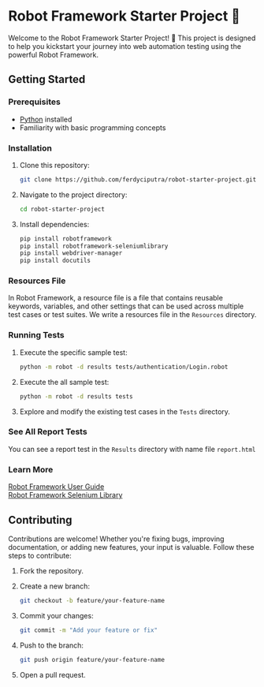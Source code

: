 # Robot Framework Starter Project 🤖

Welcome to the Robot Framework Starter Project! 🚀 This project is designed to help you kickstart your journey into web automation testing using the powerful Robot Framework.

## Getting Started

### Prerequisites
- [Python](https://www.python.org/downloads/) installed
- Familiarity with basic programming concepts

### Installation
1. Clone this repository:
   ```bash
   git clone https://github.com/ferdyciputra/robot-starter-project.git

2. Navigate to the project directory:
   ```bash
   cd robot-starter-project

3. Install dependencies:
   ```bash
   pip install robotframework
   pip install robotframework-seleniumlibrary
   pip install webdriver-manager
   pip install docutils
   
### Resources File
In Robot Framework, a resource file is a file that contains reusable keywords, variables, and other settings that can be used across multiple test cases or test suites.
We write a resources file in the `Resources` directory.

### Running Tests
1. Execute the specific sample test:
   ```bash
   python -m robot -d results tests/authentication/Login.robot
   
2. Execute the all sample test:
   ```bash
   python -m robot -d results tests

3. Explore and modify the existing test cases in the `Tests` directory.

### See All Report Tests
You can see a report test in the `Results` directory with name file `report.html`

### Learn More
[Robot Framework User Guide](https://robotframework.org/robotframework/latest/RobotFrameworkUserGuide.html)\
[Robot Framework Selenium Library](https://robotframework.org/SeleniumLibrary/SeleniumLibrary.html)

## Contributing
Contributions are welcome! Whether you're fixing bugs, improving documentation, or adding new features, your input is valuable. Follow these steps to contribute:

1. Fork the repository.
   
2. Create a new branch:
   ```bash
   git checkout -b feature/your-feature-name
   
3. Commit your changes:
   ```bash
   git commit -m "Add your feature or fix"
   
4. Push to the branch:
   ```bash
   git push origin feature/your-feature-name
   
5. Open a pull request.